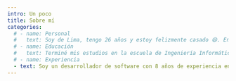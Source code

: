 ```yaml
---
intro: Un poco
title: Sobre mí
categories:
  # - name: Personal
  #   text: Soy de Lima, tengo 26 años y estoy felizmente casado 😄. En mi tiempo libre ayudo a personas a que puedan aprender y poner en práctica los consejos de la Biblia. También me gusta jugar videojuegos 🎮 como la mayoría e ir a conciertos de Rock 🎸
  # - name: Educación
  #   text: Terminé mis estudios en la escuela de Ingeniería Informática de la Universidad Ricardo Palma. Actualmente estoy en constante aprendizaje tomando cursos en línea de plataformas como Laracasts (Inglés), Udemy (Inglés), Platzi (Español) y algunos canales de Youtube. Aunque creo que no hay mejor manera de aprender algo cuando lo pones en práctica por ello trato de incluir los nuevos conocimientos en algún proyecto personal o profesional.
  # - name: Experiencia
  - text: Soy un desarrollador de software con 8 años de experiencia en el campo, y actualmente me especializo en el framework Laravel y todas las tecnologías relacionadas, como Livewire, Inertia, Tailwind, Laravel Forge, Laravel Nova, entre otras. Además también tengo experiencia desarrollando en Javascript y el framework Vue. He trabajado en equipos remotos con empresas ubicadas en Estados Unidos, lo que me ha permitido desarrollar habilidades de comunicación en inglés y tener una fluidez en el idioma.Tengo un canal llamado @Laraveleando en la cual me gusta compartir información relacionada al framework Laravel y sus contribuidores.
---
```

